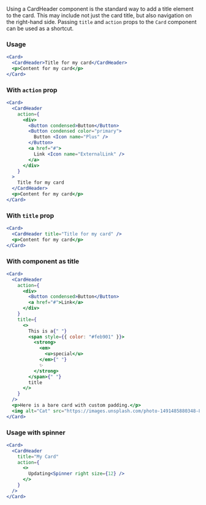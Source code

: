 Using a CardHeader component is the standard way to add a title element to the card. This may include not just the card title, but also navigation on the right-hand side.
Passing `title` and `action` props to the `Card` component can be used as a shortcut.

### Usage

```jsx
<Card>
  <CardHeader>Title for my card</CardHeader>
  <p>Content for my card</p>
</Card>
```

### With `action` prop

```jsx
<Card>
  <CardHeader
    action={
      <div>
        <Button condensed>Button</Button>
        <Button condensed color="primary">
          Button <Icon name="Plus" />
        </Button>
        <a href="#">
          Link <Icon name="ExternalLink" />
        </a>
      </div>
    }
  >
    Title for my card
  </CardHeader>
  <p>Content for my card</p>
</Card>
```

### With `title` prop

```jsx
<Card>
  <CardHeader title="Title for my card" />
  <p>Content for my card</p>
</Card>
```

### With component as title

```jsx
<Card>
  <CardHeader
    action={
      <div>
        <Button condensed>Button</Button>
        <a href="#">Link</a>
      </div>
    }
    title={
      <>
        This is a{" "}
        <span style={{ color: "#feb901" }}>
          <strong>
            <em>
              <u>special</u>
            </em>{" "}
            ✨
          </strong>
        </span>{" "}
        title
      </>
    }
  />
  <p>Here is a bare card with custom padding.</p>
  <img alt="Cat" src="https://images.unsplash.com/photo-1491485880348-85d48a9e5312?w=500" />
</Card>
```

### Usage with spinner

```jsx
<Card>
  <CardHeader
    title="My Card"
    action={
      <>
        Updating<Spinner right size={12} />
      </>
    }
  />
</Card>
```
